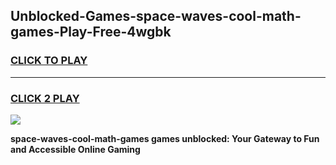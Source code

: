 
## Unblocked-Games-space-waves-cool-math-games-Play-Free-4wgbk
<h3>
<a href="https://premium76.site?title=space-waves-cool-math-games&ref=15A">CLICK TO PLAY</a></h3>
<hr>

<h3>
<a href="https://premium76.site?title=space-waves-cool-math-games&ref=15A">CLICK 2 PLAY</a>
  
</h3>

<a href="https://premium76.site?title=space-waves-cool-math-games&ref=15A"><img src="https://clearcache.store/games.png"></a>


**space-waves-cool-math-games games unblocked: Your Gateway to Fun and Accessible Online Gaming**
